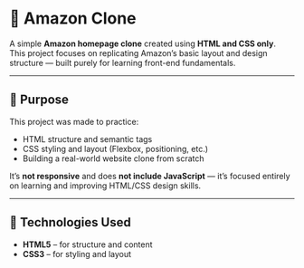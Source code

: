 # 🛒 Amazon Clone

A simple **Amazon homepage clone** created using **HTML and CSS only**.  
This project focuses on replicating Amazon’s basic layout and design structure — built purely for learning front-end fundamentals.

---

## 🎯 Purpose
This project was made to practice:
- HTML structure and semantic tags  
- CSS styling and layout (Flexbox, positioning, etc.)  
- Building a real-world website clone from scratch  

It’s **not responsive** and does **not include JavaScript** — it’s focused entirely on learning and improving HTML/CSS design skills.

---

## 🧩 Technologies Used
- **HTML5** – for structure and content  
- **CSS3** – for styling and layout  

